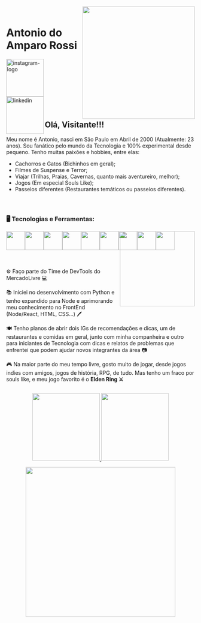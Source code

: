 <!-- Obrigado jeniblodev, pela ideia de Layout, ainda estou engatinhando no UX ;D  -->

<img align="right" width="300px" style="margin-top:20px" src="https://i.ibb.co/g6xwd3s/oi-bit-removebg-preview.png">

<br>
<br>

<div display="inline-block">
    <h1 align="left">Antonio do Amparo Rossi</h1>
    <a href="https://www.instagram.com/a_r0ss1/">
        <img width="100" height="100" src="https://img.icons8.com/carbon-copy/100/instagram-new--v1.png" alt="instagram-logo">
    </a>
    <a href="https://www.linkedin.com/in/antonioamparorossi/">
        <img align="left" width="100" height="100" src="https://img.icons8.com/carbon-copy/100/linkedin.png" alt="linkedin"/>
    </a>
</div>

<br>
<br>

## Olá, Visitante!!!

Meu nome é Antonio, nasci em São Paulo em Abril de 2000 (Atualmente: 23 anos). Sou fanático pelo mundo da Tecnologia e 100% experimental desde pequeno. Tenho muitas paixões e hobbies, entre elas:

- Cachorros e Gatos (Bichinhos em geral);
- Filmes de Suspense e Terror;
- Viajar (Trilhas, Praias, Cavernas, quanto mais aventureiro, melhor);
- Jogos (Em especial Souls Like);
- Passeios diferentes (Restaurantes temáticos ou passeios diferentes).

<br>

##

### 🖥️ Tecnologias e Ferramentas: 

<img width="200px" align="right" src="https://media.tenor.com/drxH1lO9cfEAAAAi/dark-souls-bonfire.gif">

<div style="display: flex;">
    <img width="50px" src="https://cdn.jsdelivr.net/gh/devicons/devicon/icons/html5/html5-original-wordmark.svg" />
    <img width="50px" src="https://cdn.jsdelivr.net/gh/devicons/devicon/icons/css3/css3-original-wordmark.svg" />
    <img width="50px" src="https://cdn.jsdelivr.net/gh/devicons/devicon/icons/python/python-original.svg" />
    <img width="50px" src="https://cdn.jsdelivr.net/gh/devicons/devicon/icons/nodejs/nodejs-original.svg" />
    <img width="50px" src="https://cdn.jsdelivr.net/gh/devicons/devicon/icons/react/react-original-wordmark.svg" />
    <img width="50px" src="https://cdn.jsdelivr.net/gh/devicons/devicon/icons/typescript/typescript-plain.svg" />
    <img width="50px" src="https://cdn.jsdelivr.net/gh/devicons/devicon/icons/mysql/mysql-original.svg" />
    <img width="50px" src="https://cdn.jsdelivr.net/gh/devicons/devicon/icons/docker/docker-original.svg" />
    <img width="50px" src="https://cdn.jsdelivr.net/gh/devicons/devicon/icons/github/github-original.svg" />
</div>

</br>
</br>
<div display="inline-block" align="left" >
    <p>⚙️ Faço parte do Time de DevTools do MercadoLivre 💻</p>
    <p>📚 Iniciei no desenvolvimento com Python e tenho expandido para Node e aprimorando meu conhecimento no FrontEnd (Node/React, HTML, CSS...) 🖊️</p>
    <p>🍽️ Tenho planos de abrir dois IGs de recomendações e dicas, um de restaurantes e comidas em geral, junto com minha companheira e outro para iniciantes de Tecnologia com dicas e relatos de problemas que enfrentei que podem ajudar novos integrantes da área 📷</p>
    <p>🎮 Na maior parte do meu tempo livre, gosto muito de jogar, desde jogos indies com amigos, jogos de história, RPG, de tudo. Mas tenho um fraco por souls like, e meu jogo favorito é o <strong> Elden Ring ⚔️</strong></p>
</div>


##
<p align="center">
<a href="https://github.com/amprossi">
  <img height="180em" src="https://github-readme-stats-eight-theta.vercel.app/api?username=amprossi&show_icons=true&theme=algolia&include_all_commits=true&count_private=true"/>
  <img height="180em" src="https://github-readme-stats-eight-theta.vercel.app/api/top-langs/?username=amprossi&layout=compact&langs_count=8&theme=algolia"/>
</a>
</p>

<div style="text-align:center;">
    <img width="400px" src="https://i.ibb.co/fd6NSM2/bit2-removebg-preview.png">
</div>

##